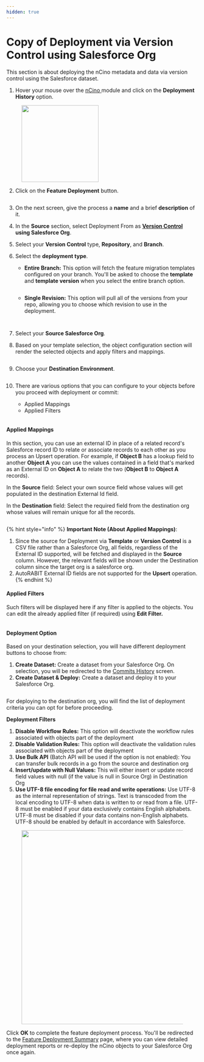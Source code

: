 ```yaml
---
hidden: true
---
```


# Copy of Deployment via Version Control using Salesforce Org

This section is about deploying the nCino metadata and data via version control using the Salesforce dataset.

1. Hover your mouse over the [nCino ](https://www.autorabit.com/industry-solution/banking-financial-services-ncino/)module and click on the **Deployment History** option.   &#x20;

<figure><img src="../../../../../.gitbook/assets/image (38) (1) (1) (1).png" alt="" width="202"><figcaption></figcaption></figure>

2. Click on the **Feature Deployment** button.

<figure><img src="../../../../../.gitbook/assets/image (39) (1) (1) (1).png" alt=""><figcaption></figcaption></figure>

3. On the next screen, give the process a **name** and a brief **description** of it.
4. In the **Source** section, select Deployment From as [**Version Control**](https://www.autorabit.com/blog/8-benefits-of-version-control-in-salesforce-development/) **using Salesforce Org**.
5. Select your **Version Control** type, **Repository**, and **Branch**.
6.  Select the **deployment type**.

    * **Entire Branch:** This option will fetch the feature migration templates configured on your branch. You'll be asked to choose the **template** and **template version** when you select the entire branch option.

    <figure><img src="../../../../../.gitbook/assets/image (40) (1) (1) (1).png" alt=""><figcaption></figcaption></figure>

    * **Single Revision:** This option will pull all of the versions from your repo, allowing you to choose which revision to use in the deployment.

    <figure><img src="../../../../../.gitbook/assets/image (41) (1) (1) (1).png" alt=""><figcaption></figcaption></figure>

    <figure><img src="../../../../../.gitbook/assets/image (42) (1) (1) (1).png" alt=""><figcaption></figcaption></figure>
7. Select your **Source Salesforce Org**.
8. Based on your template selection, the object configuration section will render the selected objects and apply filters and mappings.

<figure><img src="../../../../../.gitbook/assets/image (43) (1) (1) (1).png" alt=""><figcaption></figcaption></figure>

9. Choose your **Destination Environment**.

<figure><img src="../../../../../.gitbook/assets/image (44) (1) (1) (1).png" alt=""><figcaption></figcaption></figure>

10. There are various options that you can configure to your objects before you proceed with deployment or commit:

    * Applied Mappings
    * Applied Filters

    <figure><img src="../../../../../.gitbook/assets/image (45) (1) (1) (1).png" alt=""><figcaption></figcaption></figure>

#### Applied Mappings <a href="#applied-mappings" id="applied-mappings"></a>

In this section, you can use an external ID in place of a related record's Salesforce record ID to relate or associate records to each other as you process an Upsert operation. For example, if **Object B** has a lookup field to another **Object A** you can use the values contained in a field that's marked as an External ID on **Object A** to relate the two (**Object B** to **Object A** records).

In the **Source** field: Select your own source field whose values will get populated in the destination External Id field.

In the **Destination** field: Select the required field from the destination org whose values will remain unique for all the records.

<figure><img src="../../../../../.gitbook/assets/image (46) (1) (1) (1).png" alt=""><figcaption></figcaption></figure>

{% hint style="info" %}
**Important Note (About Applied Mappings)**:

1. Since the source for Deployment via **Template** or **Version Control** is a CSV file rather than a Salesforce Org, all fields, regardless of the External ID supported, will be fetched and displayed in the **Source** column. However, the relevant fields will be shown under the Destination column since the target org is a salesforce org.
2. AutoRABIT External ID fields are not supported for the **Upsert** operation.
{% endhint %}

#### Applied Filters <a href="#applied-filters" id="applied-filters"></a>

Such filters will be displayed here if any filter is applied to the objects. You can edit the already applied filter (if required) using **Edit Filter.**

<figure><img src="../../../../../.gitbook/assets/image (47) (1) (1) (1).png" alt=""><figcaption></figcaption></figure>

#### Deployment Option <a href="#deployment-option" id="deployment-option"></a>

Based on your destination selection, you will have different deployment buttons to choose from:

1. **Create Dataset:** Create a dataset from your Salesforce Org. On selection, you will be redirected to the [Commits History](../../version-control/ez-commits/commits-summary.md) screen.
2. **Create Dataset & Deploy:** Create a dataset and deploy it to your Salesforce Org.

<figure><img src="../../../../../.gitbook/assets/image (37) (1) (1) (1).png" alt=""><figcaption></figcaption></figure>

For deploying to the destination org, you will find the list of deployment criteria you can opt for before proceeding.

**Deployment Filters**

1. **Disable Workflow Rules:** This option will deactivate the workflow rules associated with objects part of the deployment
2. **Disable Validation Rules:** This option will deactivate the validation rules associated with objects part of the deployment
3. **Use Bulk API** (Batch API will be used if the option is not enabled): You can transfer bulk records in a go from the source and destination org
4. **Insert/update with Null Values:** This will either insert or update record field values with null (if the value is null in Source Org) in Destination Org
5. **Use UTF-8 file encoding for file read and write operations:** Use UTF-8 as the internal representation of strings. Text is transcoded from the local encoding to UTF-8 when data is written to or read from a file. UTF-8 must be enabled if your data exclusively contains English alphabets. UTF-8 must be disabled if your data contains non-English alphabets. UTF-8 should be enabled by default in accordance with Salesforce.

<figure><img src="../../../../../.gitbook/assets/image (36) (1) (1) (1).png" alt="" width="510"><figcaption></figcaption></figure>

Click **OK** to complete the feature deployment process. You'll be redirected to the [Feature Deployment Summary](feature-deployment-summary.md) page, where you can view detailed deployment reports or re-deploy the nCino objects to your Salesforce Org once again.
